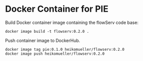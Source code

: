 # Docker Container for PIE

Build Docker container image containing the flowServ code base:

```
docker image build -t flowserv:0.2.0 .
```

Push container image to DockerHub.

```
docker image tag pie:0.1.0 heikomueller/flowserv:0.2.0
docker image push heikomueller/flowserv:0.2.0
```
